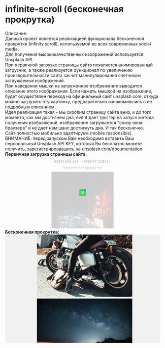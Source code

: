 # infinite-scroll (бесконечная прокрутка)
Описание:<br />
Данный проект является реализацией функционала бесконечной прокрутки (infinity scroll), используемой во всех современных social media.<br />
Для получения высококачественных изображений используется Unsplash API.<br />
При первичной загрузке страницы сайта появляется анимированный загрузчик, а также реализуется функционал по увеличению производительности сайта засчет манипулирования счетчиком загружаемых изображений.<br />
При наведении мышки на загруженное изображение выводится описание этого изображения. Если нажать мышкой на изображение, будет осуществлен переход на официальный сайт unsplash.com, откуда можно загрузить эту картинку, предварительно ознакомившись с ее подробным описанием.<br />
Идея реализация такая - мы скролим страницу сайта вниз, и до того момента, как мы достигнем дна, event дает триггер на запуск метода получения изображений, изображение загружается "снизу окна браузера" и не дает нам шанс достигнуть дна. И так бесконечно.<br />
Сайт полностью мобильно адаптируем (mobile responsible).<br />
ВНИМАНИЕ: перед запуском Вам необходимо вставить Ваш персональный Unsplash API KEY, который Вы бесплатно можете получить, зарегистрировавшись на unsplash.com/documentation<br />
**Первичная загрузка страницы сайта:**<br />
!['Скриншот проекта 1'](img/screenshot01.PNG)<br />
**Бесконечная прокрутка:**<br />
!['Скриншот проекта 2'](img/screenshot02.PNG)<br />
